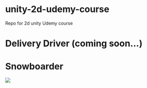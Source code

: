 # unity-2d-udemy-course
Repo for 2d unity Udemy course


# Delivery Driver (coming soon...)

# Snowboarder

<img style="display: block;
           margin-left: auto;
           margin-right: auto;"
     src="Section_003/Gifs/Section_003-SofieSnowboarder.GIF">
